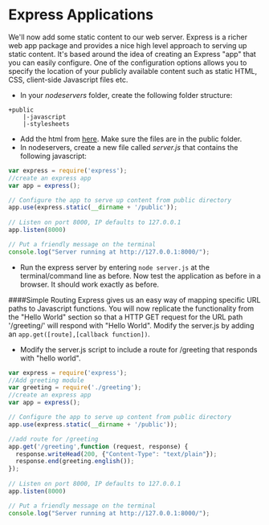 # Express Applications

We'll now add some static content to our web server.  Express is a richer web app package and provides a nice high level approach to serving up static content. It's based around the idea of creating an Express "app" that you can easily configure. One of the configuration options allows you to specify the location of your publicly available content such as static HTML, CSS, client-side Javascript files etc.

- In your *nodeservers* folder, create the following folder structure:
```
+public 
    |-javascript
    |-stylesheets
``` 
- Add the html from [here](https://drive.google.com/file/d/0BxtnCYpIWp3Da215RGhIT0JyYjQ/view?usp=sharing). Make sure the files are in the public folder.
- In nodeservers, create a new file called *server.js*  that contains the following javascript:

```javascript
var express = require('express');
//create an express app
var app = express();

// Configure the app to serve up content from public directory
app.use(express.static(__dirname + '/public'));
  
// Listen on port 8000, IP defaults to 127.0.0.1
app.listen(8000)

// Put a friendly message on the terminal
console.log("Server running at http://127.0.0.1:8000/");
```

- Run the express server by entering ``node server.js`` at the terminal/command line as before. Now test the application as before in a browser. It should work exactly as before. 

####Simple Routing
Express gives us an easy way of mapping specific URL paths to Javascript functions. You will now replicate the functionality from the "Hello World" section so that a HTTP GET request for the URL path  '/greeting/' will respond with "Hello World". Modify the server.js by adding an ``app.get([route],[callback function])``.
- Modify the server.js script to include a route for /greeting that responds with "hello world".

```javascript
var express = require('express');
//Add greeting module
var greeting = require('./greeting');
//create an express app
var app = express();

// Configure the app to serve up content from public directory
app.use(express.static(__dirname + '/public'));

//add route for /greeting 
app.get('/greeting',function (request, response) {
  response.writeHead(200, {"Content-Type": "text/plain"});
  response.end(greeting.english());
});
  
// Listen on port 8000, IP defaults to 127.0.0.1
app.listen(8000)

// Put a friendly message on the terminal
console.log("Server running at http://127.0.0.1:8000/");
```

